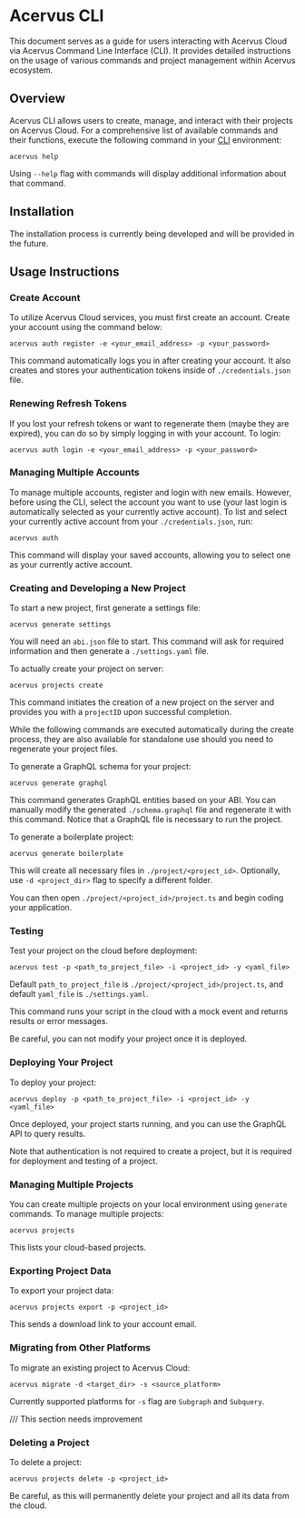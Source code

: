 # Acervus CLI

This document serves as a guide for users interacting with Acervus Cloud via Acervus Command Line Interface (CLI). It provides detailed instructions on the usage of various commands and project management within Acervus ecosystem.

## Overview

Acervus CLI allows users to create, manage, and interact with their projects on Acervus Cloud. For a comprehensive list of available commands and their functions, execute the following command in your [CLI](https://google.com) environment:

```
acervus help
```

Using `--help` flag with commands will display additional information about that command.

## Installation

The installation process is currently being developed and will be provided in the future.

## Usage Instructions

### Create Account

To utilize Acervus Cloud services, you must first create an account. Create your account using the command below:

```
acervus auth register -e <your_email_address> -p <your_password>
```

This command automatically logs you in after creating your account. It also creates and stores your authentication tokens inside of `./credentials.json` file.

### Renewing Refresh Tokens

If you lost your refresh tokens or want to regenerate them (maybe they are expired), you can do so by simply logging in with your account. To login:

```
acervus auth login -e <your_email_address> -p <your_password>
```

### Managing Multiple Accounts

To manage multiple accounts, register and login with new emails. However, before using the CLI, select the account you want to use (your last login is automatically selected as your currently active account). To list and select your currently active account from your `./credentials.json`, run:


```
acervus auth
```

This command will display your saved accounts, allowing you to select one as your currently active account.

### Creating and Developing a New Project

To start a new project, first generate a settings file:

```
acervus generate settings
```

You will need an `abi.json` file to start. This command will ask for required information and then generate a `./settings.yaml` file.

To actually create your project on server:

```
acervus projects create
```

This command initiates the creation of a new project on the server and provides you with a `projectID` upon successful completion.

While the following commands are executed automatically during the create process, they are also available for standalone use should you need to regenerate your project files.

To generate a GraphQL schema for your project:

```
acervus generate graphql
```

This command generates GraphQL entities based on your ABI. You can manually modify the generated `./schema.graphql` file and regenerate it with this command. Notice that a GraphQL file is necessary to run the project.

To generate a boilerplate project:

```
acervus generate boilerplate
```

This will create all necessary files in `./project/<project_id>`. Optionally, use `-d <project_dir>` flag to specify a different folder.

You can then open `./project/<project_id>/project.ts` and begin coding your application.

### Testing

Test your project on the cloud before deployment:

```
acervus test -p <path_to_project_file> -i <project_id> -y <yaml_file>
```

Default `path_to_project_file` is `./project/<project_id>/project.ts`, and default `yaml_file` is `./settings.yaml`. 

This command runs your script in the cloud with a mock event and returns results or error messages.

Be careful, you can not modify your project once it is deployed.

### Deploying Your Project

To deploy your project:

```
acervus deploy -p <path_to_project_file> -i <project_id> -y <yaml_file>
```

Once deployed, your project starts running, and you can use the GraphQL API to query results.

Note that authentication is not required to create a project, but it is required for deployment and testing of a project.

### Managing Multiple Projects

You can create multiple projects on your local environment using `generate` commands. To manage multiple projects:

```
acervus projects
```

This lists your cloud-based projects. 

### Exporting Project Data

To export your project data:

```
acervus projects export -p <project_id> 
```

This sends a download link to your account email.

### Migrating from Other Platforms

To migrate an existing project to Acervus Cloud:

```
acervus migrate -d <target_dir> -s <source_platform>
```

Currently supported platforms for `-s` flag are `Subgraph` and `Subquery`.

/// This section needs improvement

### Deleting a Project

To delete a project:

```
acervus projects delete -p <project_id>
```

Be careful, as this will permanently delete your project and all its data from the cloud.